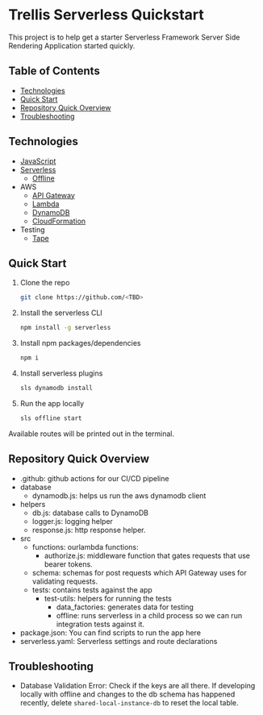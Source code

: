 # Trellis Serverless Quickstart <!-- omit in toc -->

This project is to help get a starter Serverless Framework Server Side Rendering Application started quickly.

## Table of Contents <!-- omit in toc -->

- [Technologies](#technologies)
- [Quick Start](#quick-start)
- [Repository Quick Overview](#repository-quick-overview)
- [Troubleshooting](#troubleshooting)

## Technologies

- [JavaScript](https://developer.mozilla.org/en-US/docs/Web/JavaScript)
- [Serverless](https://www.serverless.com/framework/docs/getting-started/)
  - [Offline](https://www.npmjs.com/package/serverless-offline)
- AWS
  - [API Gateway](https://docs.aws.amazon.com/apigateway/latest/developerguide/welcome.html)
  - [Lambda](https://aws.amazon.com/lambda/)
  - [DynamoDB](https://docs.aws.amazon.com/amazondynamodb/latest/developerguide/Introduction.html)
  - [CloudFormation](https://aws.amazon.com/cloudformation/)
- Testing
  - [Tape](https://github.com/substack/tape)

## Quick Start

1. Clone the repo
   
   ```bash
   git clone https://github.com/<TBD>
   ```

2. Install the serverless CLI

   ```bash
   npm install -g serverless
   ```

3. Install npm packages/dependencies

   ```bash
   npm i
   ```

4. Install serverless plugins

   ```bash
   sls dynamodb install
   ```

5. Run the app locally

   ```bash
   sls offline start
   ```

Available routes will be printed out in the terminal.

## Repository Quick Overview
- .github: github actions for our CI/CD pipeline
- database
  - dynamodb.js: helps us run the aws dynamodb client
- helpers
  - db.js: database calls to DynamoDB
  - logger.js: logging helper
  - response.js: http response helper.
- src
  - functions: ourlambda functions:
    - authorize.js: middleware function that gates requests that use bearer tokens.
  - schema: schemas for post requests which API Gateway uses for validating requests.
  - tests: contains tests against the app
    - test-utils: helpers for running the tests
      - data_factories: generates data for testing
      - offline: runs serverless in a child process so we can run integration tests against it.
- package.json: You can find scripts to run the app here
- serverless.yaml: Serverless settings and route declarations

## Troubleshooting

- Database Validation Error: Check if the keys are all there. If developing locally with offline and changes to the db schema has happened recently, delete ``shared-local-instance-db`` to reset the local table.
